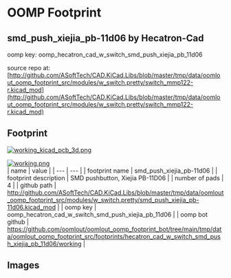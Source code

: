 # OOMP Footprint  
## smd_push_xiejia_pb-11d06  by Hecatron-Cad  
  
oomp key: oomp_hecatron_cad_w_switch_smd_push_xiejia_pb_11d06  
  
source repo at: [http://github.com/ASoftTech/CAD.KiCad.Libs/blob/master/tmp/data/oomlout_oomp_footprint_src/modules/w_switch.pretty/switch_mmp122-r.kicad_mod](http://github.com/ASoftTech/CAD.KiCad.Libs/blob/master/tmp/data/oomlout_oomp_footprint_src/modules/w_switch.pretty/switch_mmp122-r.kicad_mod)  
## Footprint  
  
[![working_kicad_pcb_3d.png](working_kicad_pcb_3d_600.png)](working_kicad_pcb_3d.png)  
  
[![working.png](working_600.png)](working.png)  
| name | value | 
| --- | --- | 
| footprint name | smd_push_xiejia_pb-11d06 | 
| footprint description | SMD pushbutton, Xiejia PB-11D06 | 
| number of pads | 4 | 
| github path | http://github.com/ASoftTech/CAD.KiCad.Libs/blob/master/tmp/data/oomlout_oomp_footprint_src/modules/w_switch.pretty/smd_push_xiejia_pb-11d06.kicad_mod | 
| oomp key | oomp_hecatron_cad_w_switch_smd_push_xiejia_pb_11d06 | 
| oomp bot github | https://github.com/oomlout/oomlout_oomp_footprint_bot/tree/main/tmp/data/oomlout_oomp_footprint_src/footprints/hecatron_cad_w_switch_smd_push_xiejia_pb_11d06/working | 
## Images  
